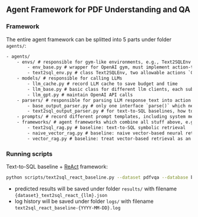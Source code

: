 ## Agent Framework for PDF Understanding and QA


### Framework

The entire agent framework can be splitted into 5 parts under folder `agents/`:

```txt
- agents/
    - envs/ # responsible for gym-like environments, e.g., Text2SQLEnv will execute the SQL and provide serialized output table
        - env_base.py # wrapper for OpenAI gym, must implement action-to-string function "serialize_action"
        - text2sql_env.py # class Text2SQLEnv, two allowable actions `GenerateSQL` and `GenerateAnswer`
    - models/ # responsible for calling LLMs
        - llm_cache.py # record LLM cache to save budget and time
        - llm_base.py # basic class for different llm clients, each sub-class must implement pre-defined interfaces
        - llm_gpt.py # maintain OpenAI API calls
    - parsers/ # responsible for parsing LLM response text into action dict
        - base_output_parser.py # only one interface `parse()` which needs to be implemented
        - text2sql_output_parser.py # for text-to-SQL baselines, how to parse the actions from raw string
    - prompts/ # record different prompt templates, including system message, database schema, action and observation space, and interaction procedure/agent methods
    - frameworks/ # agent frameworks which combine all stuff above, e.g., prompts, parsers, llm clients and environments
        - text2sql_rag.py # baseline: text-to-SQL symbolic retrieval
        - naive_vector_rag.py # baseline: naive vector-based neural retrieval (no interaction, classic pre-retrieval)
        - vector_rag.py # baseline: treat vector-based retrieval as an agentic task
```


### Running scripts

Text-to-SQL baseline + [ReAct](https://arxiv.org/pdf/2210.03629) framework:

```sh
python scripts/text2sql_react_baseline.py --dataset pdfvqa --database biology_paper --test_data test_data_sample.jsonl
```

- predicted results will be saved under folder `results/` with filename `{dataset}_text2sql_react_{llm}.json`
- log history will be saved under folder `logs/` with filename `text2sql_react_baseline-{YYYY-MM-DD}.log`